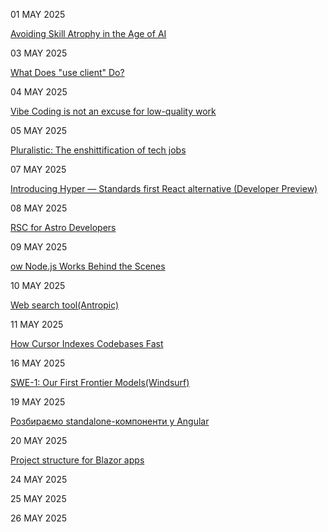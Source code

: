 01 MAY 2025

[Avoiding Skill Atrophy in the Age of AI](https://addyo.substack.com/p/avoiding-skill-atrophy-in-the-age)

03 MAY 2025

[What Does "use client" Do?](https://overreacted.io/what-does-use-client-do/)

04 MAY 2025

[Vibe Coding is not an excuse for low-quality work](https://addyo.substack.com/p/vibe-coding-is-not-an-excuse-for)

05 MAY 2025

[Pluralistic: The enshittification of tech jobs](https://pluralistic.net/2025/04/27/some-animals/)

07 MAY 2025

[Introducing Hyper — Standards first React alternative (Developer Preview)](https://nuejs.org/blog/introducing-hyper/)

08 MAY 2025

[RSC for Astro Developers](https://overreacted.io/rsc-for-astro-developers/)

09 MAY 2025

[ow Node.js Works Behind the Scenes](https://deepintodev.com/blog/how-nodejs-works-behind-the-scenes)

10 MAY 2025

[Web search tool(Antropic)](https://docs.anthropic.com/en/docs/build-with-claude/tool-use/web-search-tool)

11 MAY 2025

[How Cursor Indexes Codebases Fast](https://read.engineerscodex.com/p/how-cursor-indexes-codebases-fast)


16 MAY 2025

[SWE-1: Our First Frontier Models(Windsurf)](https://windsurf.com/blog/windsurf-wave-9-swe-1)

19 MAY 2025

[Розбираємо standalone-компоненти у Angular](https://dou.ua/forums/topic/53658/)

20 MAY 2025

[Project structure for Blazor apps](https://learn.microsoft.com/en-us/dotnet/architecture/blazor-for-web-forms-developers/project-structure)

24 MAY 2025

[](https://nexo.sh/posts/why-i-built-a-native-mp3-player-in-swiftui/)

25 MAY 2025

[](https://thenewstack.io/how-ai-agents-will-change-the-web-for-users-and-developers/)

26 MAY 2025

[](https://ui.dev/c/react/concurrent-rendering?utm_source=tldrwebdev)



